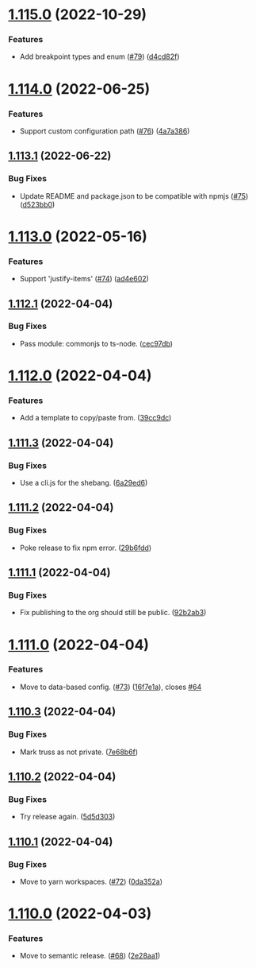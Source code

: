# [1.115.0](https://github.com/homebound-team/truss/compare/v1.114.0...v1.115.0) (2022-10-29)


### Features

* Add breakpoint types and enum ([#79](https://github.com/homebound-team/truss/issues/79)) ([d4cd82f](https://github.com/homebound-team/truss/commit/d4cd82ff78f65c5d115cf8cf1edd27cef8a9aff3))

# [1.114.0](https://github.com/homebound-team/truss/compare/v1.113.1...v1.114.0) (2022-06-25)


### Features

* Support custom configuration path ([#76](https://github.com/homebound-team/truss/issues/76)) ([4a7a386](https://github.com/homebound-team/truss/commit/4a7a3867e788817e7f5c2acac761e6fa090c46bd))

## [1.113.1](https://github.com/homebound-team/truss/compare/v1.113.0...v1.113.1) (2022-06-22)


### Bug Fixes

* Update README and package.json to be compatible with npmjs ([#75](https://github.com/homebound-team/truss/issues/75)) ([d523bb0](https://github.com/homebound-team/truss/commit/d523bb0ed09049978caa65dab5d69452a1849270))

# [1.113.0](https://github.com/homebound-team/truss/compare/v1.112.1...v1.113.0) (2022-05-16)


### Features

* Support 'justify-items' ([#74](https://github.com/homebound-team/truss/issues/74)) ([ad4e602](https://github.com/homebound-team/truss/commit/ad4e602b5230ba6efaf7c03a6089fa4fb01c9f4e))

## [1.112.1](https://github.com/homebound-team/truss/compare/v1.112.0...v1.112.1) (2022-04-04)


### Bug Fixes

* Pass module: commonjs to ts-node. ([cec97db](https://github.com/homebound-team/truss/commit/cec97db76268edc66050a48392bd99665d40b55e))

# [1.112.0](https://github.com/homebound-team/truss/compare/v1.111.3...v1.112.0) (2022-04-04)


### Features

* Add a template to copy/paste from. ([39cc9dc](https://github.com/homebound-team/truss/commit/39cc9dcfd47dcdfdd22fa419fecfd1ef53d021f8))

## [1.111.3](https://github.com/homebound-team/truss/compare/v1.111.2...v1.111.3) (2022-04-04)


### Bug Fixes

* Use a cli.js for the shebang. ([6a29ed6](https://github.com/homebound-team/truss/commit/6a29ed61d4f0b0903e863b3dedb87ae80d3a90c6))

## [1.111.2](https://github.com/homebound-team/truss/compare/v1.111.1...v1.111.2) (2022-04-04)


### Bug Fixes

* Poke release to fix npm error. ([29b6fdd](https://github.com/homebound-team/truss/commit/29b6fdda0746766aefdd124aaba67fa2558b662e))

## [1.111.1](https://github.com/homebound-team/truss/compare/v1.111.0...v1.111.1) (2022-04-04)


### Bug Fixes

* Fix publishing to the org should still be public. ([92b2ab3](https://github.com/homebound-team/truss/commit/92b2ab32fe7496822a45848710257adfef883bc9))

# [1.111.0](https://github.com/homebound-team/truss/compare/v1.110.3...v1.111.0) (2022-04-04)


### Features

* Move to data-based config. ([#73](https://github.com/homebound-team/truss/issues/73)) ([16f7e1a](https://github.com/homebound-team/truss/commit/16f7e1a25530e4af1b681c8b65a78e6c5d61c274)), closes [#64](https://github.com/homebound-team/truss/issues/64)

## [1.110.3](https://github.com/homebound-team/truss/compare/v1.110.2...v1.110.3) (2022-04-04)


### Bug Fixes

* Mark truss as not private. ([7e68b6f](https://github.com/homebound-team/truss/commit/7e68b6f91f57f09bb42723d52c3c5a6ddb2d4bb7))

## [1.110.2](https://github.com/homebound-team/truss/compare/v1.110.1...v1.110.2) (2022-04-04)


### Bug Fixes

* Try release again. ([5d5d303](https://github.com/homebound-team/truss/commit/5d5d30331f36dd751fb3ee5c62eef64de64652dd))

## [1.110.1](https://github.com/homebound-team/truss/compare/v1.110.0...v1.110.1) (2022-04-04)


### Bug Fixes

* Move to yarn workspaces. ([#72](https://github.com/homebound-team/truss/issues/72)) ([0da352a](https://github.com/homebound-team/truss/commit/0da352a42a8b2a3a1e0862f6cad4e13b6c8a7b7a))

# [1.110.0](https://github.com/homebound-team/truss/compare/v1.109.0...v1.110.0) (2022-04-03)


### Features

* Move to semantic release. ([#68](https://github.com/homebound-team/truss/issues/68)) ([2e28aa1](https://github.com/homebound-team/truss/commit/2e28aa1cc4b5ca22c5d9b6daec78c6be0c6bc3c8))
